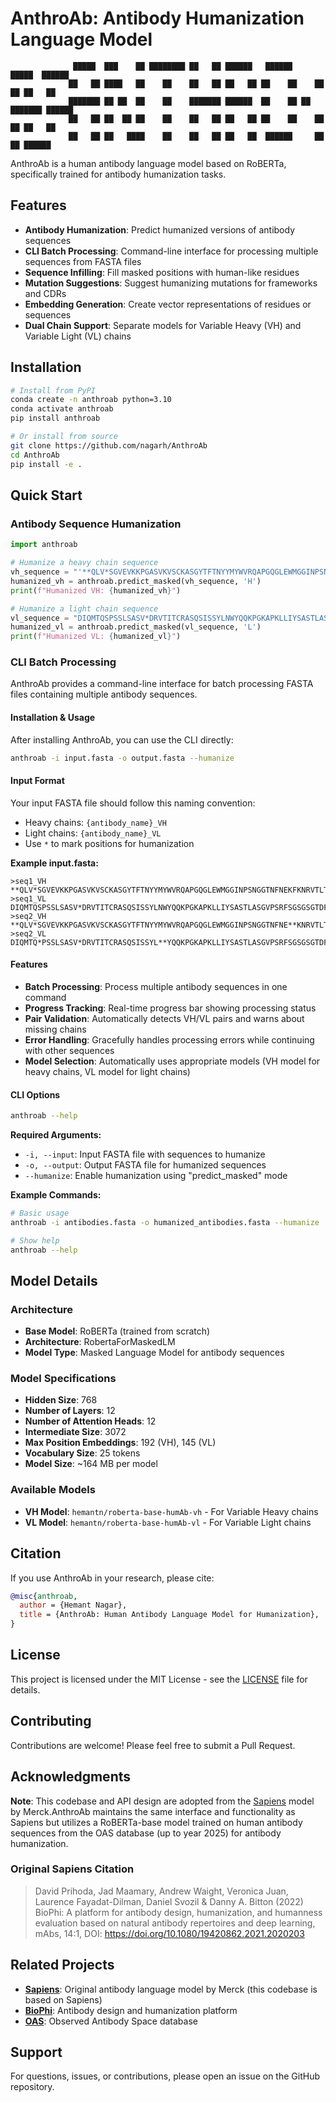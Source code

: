 # AnthroAb: Antibody Humanization Language Model

```
              █████  ███    ██ ████████ ██   ██ ██████   ██████      █████  ██████  
             ██   ██ ████   ██    ██    ██   ██ ██   ██ ██    ██    ██   ██ ██   ██ 
             ███████ ██ ██  ██    ██    ███████ ██████  ██    ██ ██ ███████ ██████  
             ██   ██ ██  ██ ██    ██    ██   ██ ██   ██ ██    ██    ██   ██ ██   ██ 
             ██   ██ ██   ████    ██    ██   ██ ██   ██  ██████     ██   ██ ██████
```

AnthroAb is a human antibody language model based on RoBERTa, specifically trained for antibody humanization tasks.

## Features

- **Antibody Humanization**: Predict humanized versions of antibody sequences
- **CLI Batch Processing**: Command-line interface for processing multiple sequences from FASTA files
- **Sequence Infilling**: Fill masked positions with human-like residues
- **Mutation Suggestions**: Suggest humanizing mutations for frameworks and CDRs
- **Embedding Generation**: Create vector representations of residues or sequences
- **Dual Chain Support**: Separate models for Variable Heavy (VH) and Variable Light (VL) chains

## Installation

```bash
# Install from PyPI 
conda create -n anthroab python=3.10
conda activate anthroab
pip install anthroab

# Or install from source
git clone https://github.com/nagarh/AnthroAb
cd AnthroAb
pip install -e .
```

## Quick Start

### Antibody Sequence Humanization

```python
import anthroab

# Humanize a heavy chain sequence
vh_sequence = "'**QLV*SGVEVKKPGASVKVSCKASGYTFTNYYMYWVRQAPGQGLEWMGGINPSNGGTNFNEKFKNRVTLTTDSSTTTAYMELKSLQFDDTAVYYCARRDYRFDMGFDYWGQGTTVTVSS"
humanized_vh = anthroab.predict_masked(vh_sequence, 'H')
print(f"Humanized VH: {humanized_vh}")

# Humanize a light chain sequence
vl_sequence = "DIQMTQSPSSLSASV*DRVTITCRASQSISSYLNWYQQKPGKAPKLLIYSASTLASGVPSRFSGSGSGTDF*LTISSLQPEDFATYYCQQSYSTPRTFGQGTKVEIK"
humanized_vl = anthroab.predict_masked(vl_sequence, 'L')
print(f"Humanized VL: {humanized_vl}")
```

### CLI Batch Processing

AnthroAb provides a command-line interface for batch processing FASTA files containing multiple antibody sequences.

#### Installation & Usage

After installing AnthroAb, you can use the CLI directly:

```bash
anthroab -i input.fasta -o output.fasta --humanize
```

#### Input Format

Your input FASTA file should follow this naming convention:
- Heavy chains: `{antibody_name}_VH`
- Light chains: `{antibody_name}_VL`
- Use `*` to mark positions for humanization

**Example input.fasta:**
```fasta
>seq1_VH
**QLV*SGVEVKKPGASVKVSCKASGYTFTNYYMYWVRQAPGQGLEWMGGINPSNGGTNFNEKFKNRVTLTTDSSTTTAYMELKSLQFDDTAVYYCARRDYRFDMGFDYWGQGTTVTVSS
>seq1_VL
DIQMTQSPSSLSASV*DRVTITCRASQSISSYLNWYQQKPGKAPKLLIYSASTLASGVPSRFSGSGSGTDF*LTISSLQPEDFATYYCQQSYSTPRTFGQGTKVEIK
>seq2_VH
**QLV*SGVEVKKPGASVKVSCKASGYTFTNYYMYWVRQAPGQGLEWMGGINPSNGGTNFNE**KNRVTLTTDSSTTTAYMELKSLQFDDTA*YYCARRDYRFDMGFDYWGQGTTVTVSS
>seq2_VL
DIQMTQ*PSSLSASV*DRVTITCRASQSISSYL**YQQKPGKAPKLLIYSASTLASGVPSRFSGSGSGTDF*LTISSLQPEDFATYYCQQSYSTPRTFGQGTKVEIK
```

#### Features

- **Batch Processing**: Process multiple antibody sequences in one command
- **Progress Tracking**: Real-time progress bar showing processing status
- **Pair Validation**: Automatically detects VH/VL pairs and warns about missing chains
- **Error Handling**: Gracefully handles processing errors while continuing with other sequences
- **Model Selection**: Automatically uses appropriate models (VH model for heavy chains, VL model for light chains)

#### CLI Options

```bash
anthroab --help
```

**Required Arguments:**
- `-i, --input`: Input FASTA file with sequences to humanize
- `-o, --output`: Output FASTA file for humanized sequences  
- `--humanize`: Enable humanization using "predict_masked" mode

**Example Commands:**
```bash
# Basic usage
anthroab -i antibodies.fasta -o humanized_antibodies.fasta --humanize

# Show help
anthroab --help
```

## Model Details

### Architecture
- **Base Model**: RoBERTa (trained from scratch)
- **Architecture**: RobertaForMaskedLM
- **Model Type**: Masked Language Model for antibody sequences

### Model Specifications
- **Hidden Size**: 768
- **Number of Layers**: 12
- **Number of Attention Heads**: 12
- **Intermediate Size**: 3072
- **Max Position Embeddings**: 192 (VH), 145 (VL)
- **Vocabulary Size**: 25 tokens
- **Model Size**: ~164 MB per model

### Available Models
- **VH Model**: `hemantn/roberta-base-humAb-vh` - For Variable Heavy chains
- **VL Model**: `hemantn/roberta-base-humAb-vl` - For Variable Light chains



## Citation

If you use AnthroAb in your research, please cite:

```bibtex
@misc{anthroab,
  author = {Hemant Nagar},
  title = {AnthroAb: Human Antibody Language Model for Humanization},
}
```

## License

This project is licensed under the MIT License - see the [LICENSE](LICENSE) file for details.

## Contributing

Contributions are welcome! Please feel free to submit a Pull Request.

## Acknowledgments

**Note**: This codebase and API design are adopted from the [Sapiens](https://github.com/Merck/Sapiens) model by Merck.AnthroAb maintains the same interface and functionality as Sapiens but utilizes a RoBERTa-base model trained on human antibody sequences from the OAS database (up to year 2025) for antibody humanization.

### Original Sapiens Citation
> David Prihoda, Jad Maamary, Andrew Waight, Veronica Juan, Laurence Fayadat-Dilman, Daniel Svozil & Danny A. Bitton (2022) 
> BioPhi: A platform for antibody design, humanization, and humanness evaluation based on natural antibody repertoires and deep learning, mAbs, 14:1, DOI: https://doi.org/10.1080/19420862.2021.2020203

## Related Projects

- **[Sapiens](https://github.com/Merck/Sapiens)**: Original antibody language model by Merck (this codebase is based on Sapiens)
- **[BioPhi](https://github.com/Merck/BioPhi)**: Antibody design and humanization platform
- **[OAS](https://opig.stats.ox.ac.uk/webapps/oas/)**: Observed Antibody Space database

## Support

For questions, issues, or contributions, please open an issue on the GitHub repository. 